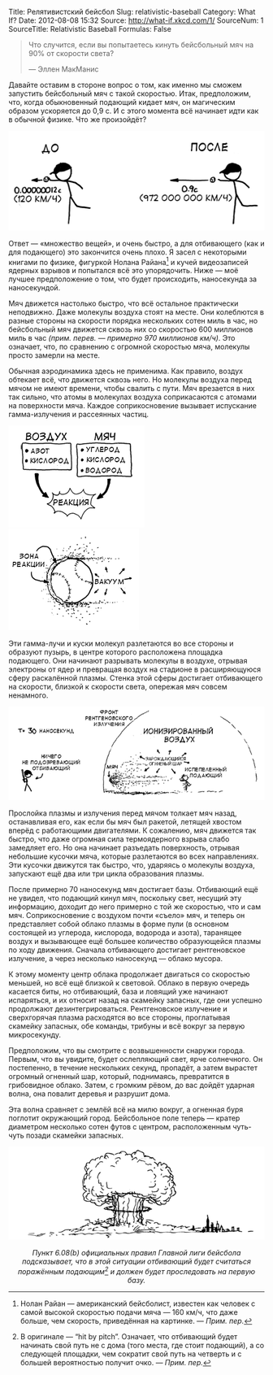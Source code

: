 Title: Релятивистский бейсбол
Slug: relativistic-baseball
Category: What If?
Date: 2012-08-08 15:32
Source: http://what-if.xkcd.com/1/
SourceNum: 1
SourceTitle: Relativistic Baseball
Formulas: False

> Что случится, если вы попытаетесь кинуть бейсбольный мяч на 90% от скорости света?
> 
> — Эллен МакМанис

Давайте оставим в стороне вопрос о том, как именно мы сможем запустить бейсбольный мяч с такой скоростью. Итак, предположим, что, когда обыкновенный подающий кидает мяч, он магическим образом ускоряется до 0,9 c. И с этого момента всё начинает идти как в обычной физике. Что же произойдёт?

![](/uploads/001-relativistic-baseball/relativistic_baseball_01_ru.png "Подающий кидает мяч.")

Ответ — «множество вещей», и очень быстро, а для отбивающего (как и для подающего) это закончится очень плохо. Я засел с некоторыми книгами по физике, фигуркой Нолана Райана[^1] и кучей видеозаписей ядерных взрывов и попытался всё это упорядочить. Ниже — моё лучшее предположение о том, что будет происходить, наносекунда за наносекундой.

Мяч движется настолько быстро, что всё остальное практически неподвижно. Даже молекулы воздуха стоят на месте. Они колеблются в разные стороны на скорости порядка нескольких сотен миль в час, но бейсбольный мяч движется сквозь них со скоростью 600 миллионов миль в час _(прим. перев. — примерно 970 миллионов км/ч)_. Это означает, что, по сравнению с огромной скоростью мяча, молекулы просто замерли на месте.

Обычная аэродинамика здесь не применима. Как правило, воздух обтекает всё, что движется сквозь него. Но молекулы воздуха перед мячом не имеют времени, чтобы свалить с пути. Мяч врезается в них так сильно, что атомы в молекулах воздуха соприкасаются с атомами на поверхности мяча. Каждое соприкосновение вызывает испускание гамма-излучения и рассеянных частиц.

![](/uploads/001-relativistic-baseball/relativistic_baseball_02_ru.png "Иллюстрация образования плазмы.")
![](/uploads/001-relativistic-baseball/relativistic_baseball_03_ru.png "Плазменная зона бейсбольного мяча.")

Эти гамма-лучи и куски молекул разлетаются во все стороны и образуют пузырь, в центре которого расположена площадка подающего. Они начинают разрывать молекулы в воздухе, отрывая электроны от ядер и превращая воздух на стадионе в расширяющуюся сферу раскалённой плазмы. Стенка этой сферы достигает отбивающего на скорости, близкой к скорости света, опережая мяч совсем ненамного.

![](/uploads/001-relativistic-baseball/relativistic_baseball_04_ru.png "t=30 наносекунд.")

Прослойка плазмы и излучения перед мячом толкает мяч назад, останавливая его, как если бы мяч был ракетой, летящей хвостом вперёд с работающими двигателями. К сожалению, мяч движется так быстро, что даже огромная сила термоядерного взрыва слабо замедляет его. Но она начинает разъедать поверхность, отрывая небольшие кусочки мяча, которые разлетаются во всех направлениях. Эти кусочки движутся так быстро, что, ударяясь о молекулы воздуха, запускают ещё два или три цикла образования плазмы.

После примерно 70 наносекунд мяч достигает базы. Отбивающий ещё не увидел, что подающий кинул мяч, поскольку свет, несущий эту информацию, доходит до него примерно с той же скоростью, что и сам мяч. Соприкосновение с воздухом почти «съело» мяч, и теперь он представляет собой облако плазмы в форме пули (в основном состоящей из углерода, кислорода, водорода и азота), таранящее воздух и вызывающее ещё большее количество образующейся плазмы по ходу движения. Сначала отбивающего достигает рентгеновское излучение, а через несколько наносекунд — облако мусора.

К этому моменту центр облака продолжает двигаться со скоростью меньшей, но всё ещё близкой к световой. Облако в первую очередь касается биты, но отбивающий, база и ловящий уже начинают испаряться, и их относит назад на скамейку запасных, где они успешно продолжают дезинтегрироваться. Рентгеновское излучение и сверхгорячая плазма расходятся во все стороны, проглатывая скамейку запасных, обе команды, трибуны и всё вокруг за первую микросекунду.

Предположим, что вы смотрите с возвышенности снаружи города. Первым, что вы увидите, будет ослепляющий свет, ярче солнечного. Он постепенно, в течение нескольких секунд, пропадёт, а затем вырастет огромный огненный шар, который, поднимаясь, превратится в грибовидное облако. Затем, с громким рёвом, до вас дойдёт ударная волна, она повалит деревья и разрушит дома.

Эта волна сравняет с землёй всё на милю вокруг, а огненная буря поглотит окружающий город. Бейсбольное поле теперь — кратер диаметром несколько сотен футов с центром, расположенным чуть-чуть позади скамейки запасных.

![](/uploads/001-relativistic-baseball/relativistic_baseball_05_ru.png "Грибовидное облако.")

_<center>Пункт 6.08(b) официальных правил Главной лиги бейсбола подсказывает, что в этой ситуации отбивающий будет считаться поражённым подающим[^2] и должен будет проследовать на первую базу.</center>_

[^1]: Нолан Райан — американский бейсболист, известен как человек с самой высокой скоростью подачи мяча — 160 км/ч, что даже больше, чем скорость, приведённая на картинке. — *Прим. пер.*
[^2]: В оригинале — “hit by pitch”. Означает, что отбивающий будет начинать свой путь не с дома (того места, где стоит подающий), а со следующей площадки, чем сократит свой путь на четверть и с большей вероятностью получит очко. — *Прим. пер.*
